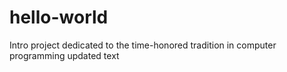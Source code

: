 # hello-world
Intro project dedicated to the time-honored tradition in computer programming
updated text
